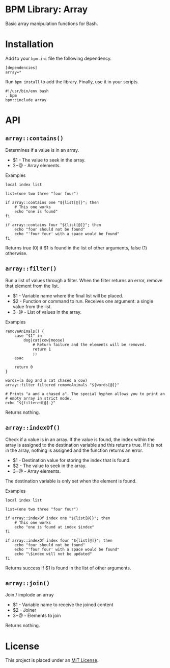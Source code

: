 BPM Library: Array
==================

Basic array manipulation functions for Bash.


Installation
============

Add to your `bpm.ini` file the following dependency.

    [dependencies]
    array=*

Run `bpm install` to add the library. Finally, use it in your scripts.

    #!/usr/bin/env bash
    . bpm
    bpm::include array


API
===


[//]: # (AUTOGENERATED FROM libarray - START)

`array::contains()`
-------------------

Determines if a value is in an array.

* $1    - The value to seek in the array.
* $2-$@ - Array elements.

Examples

    local index list

    list=(one two three "four four")

    if array::contains one "${list[@]}"; then
        # This one works
        echo "one is found"
    fi

    if array::contains four "${list[@]}"; then
        echo "four should not be found"
        echo "'four four' with a space would be found"
    fi

Returns true (0) if $1 is found in the list of other arguments, false (1) otherwise.


`array::filter()`
-----------------

Run a list of values through a filter. When the filter returns an error, remove that element from the list.

* $1    - Variable name where the final list will be placed.
* $2    - Function or command to run. Receives one argument: a single value from the list.
* $3-$@ - List of values in the array.

Examples

    removeAnimals() {
        case "$1" in
            dog|cat|cow|moose)
                # Return failure and the elements will be removed.
                return 1
                ;;
        esac

        return 0
    }

    words=(a dog and a cat chased a cow)
    array::filter filtered removeAnimals "${words[@]}"

    # Prints "a and a chased a". The special hyphen allows you to print an
    # empty array in strict mode.
    echo "${filtered[@]-}"

Returns nothing.


`array::indexOf()`
------------------

Check if a value is in an array.  If the value is found, the index within the array is assigned to the destination variable and this returns true. If it is not in the array, nothing is assigned and the function returns an error.

* $1    - Destination value for storing the index that is found.
* $2    - The value to seek in the array.
* $3-$@ - Array elements.

The destination variable is only set when the element is found.

Examples

    local index list

    list=(one two three "four four")

    if array::indexOf index one "${list[@]}"; then
        # This one works
        echo "one is found at index $index"
    fi

    if array::indexOf index four "${list[@]}"; then
        echo "four should not be found"
        echo "'four four' with a space would be found"
        echo "\$index will not be updated"
    fi

Returns success if $1 is found in the list of other arguments.


`array::join()`
---------------

Join / implode an array

* $1    - Variable name to receive the joined content
* $2    - Joiner
* $3-$@ - Elements to join

Returns nothing.

[//]: # (AUTOGENERATED FROM libarray - END)


License
=======

This project is placed under an [MIT License](LICENSE.md).
